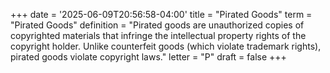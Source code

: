 +++
date = '2025-06-09T20:56:58-04:00'
title = "Pirated Goods"
term = "Pirated Goods"
definition = "Pirated goods are unauthorized copies of copyrighted materials that infringe the intellectual property rights of the copyright holder. Unlike counterfeit goods (which violate trademark rights), pirated goods violate copyright laws."
letter = "P"
draft = false
+++


